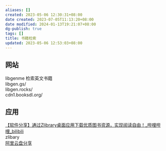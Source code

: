 ```yaml
---
aliases: []
created: 2023-05-06 12:30:31+08:00
date created: 2023-07-05T11:13:20+08:00
date modified: 2024-01-13T19:21:07+08:00
dg-publish: true
tags: []
title: 书籍检索
updated: 2023-05-06 12:53:03+08:00
---
```


## 网站
libgenme 检索英文书籍  
libgen.gs/  
libgen.rocks/  
cdn1.booksdl.org/
## 应用
[【软件分享】通过Zlibrary桌面应用下载优质图书资源，实现阅读自由！\_哔哩哔哩\_bilibili](https://www.bilibili.com/video/BV1s14y197xg/?buvid=XY630CE669F34078F341989B1EE06E60B0127&is_story_h5=false&mid=g8UDjEqHIS5oCexxb9oAEQ%3D%3D&p=1&plat_id=116&share_from=ugc&share_medium=android&share_plat=android&share_session_id=076a89a0-b2e4-4073-b46b-4fbf7bcd6995&share_source=COPY&share_tag=s_i&timestamp=1690045691&unique_k=6CZeshi&up_id=209342676)  
zlibary  
[阿里云盘分享](https://www.aliyundrive.com/s/s7ZZap6gogq)